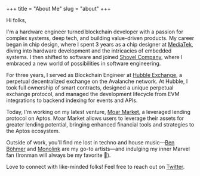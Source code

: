 +++
title = "About Me"
slug = "about"
+++

Hi folks,

I'm a hardware engineer turned blockchain developer with a passion for complex systems, deep tech, and building value-driven products. My career began in chip design, where I spent 3 years as a chip designer at [MediaTek](https://www.mediatek.com), diving into hardware development and the intricacies of embedded systems. I then shifted to software and joined [Shovel Company](https://shovel.company), where I embraced a new world of possibilities in software engineering.

For three years, I served as Blockchain Engineer at [Hubble Exchange](https://www.hubble.exchange/), a perpetual decentralized exchange on the Avalanche network. At Hubble, I took full ownership of smart contracts, designed a unique perpetual exchange protocol, and managed the development lifecycle from EVM integrations to backend indexing for events and APIs.

Today, I'm working on my latest venture, [Moar Market](https://moar.market), a leveraged lending protocol on Aptos. Moar Market allows users to leverage their assets for greater lending potential, bringing enhanced financial tools and strategies to the Aptos ecosystem.

Outside of work, you'll find me lost in techno and house music—[Ben Böhmer](https://open.spotify.com/artist/5tDjiBYUsTqzd0RkTZxK7u) and [Monolink](https://open.spotify.com/artist/2I4hRNCYkPKJQlkoEZKjYx) are my go-to artists—and indulging my inner Marvel fan (Ironman will always be my favorite 🦾).

Love to connect with like-minded folks! Feel free to reach out on [Twitter](https://twitter.com/0xshinobii).

